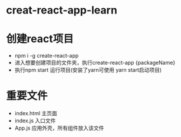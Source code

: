 # creat-react-app-learn

# 创建react项目
- npm i -g create-react-app
- 进入想要创建项目的文件夹，执行create-react-app {packageName}
- 执行npm start 运行项目(安装了yarn可使用 yarn start启动项目)

# 重要文件
- index.html 主页面
- index.js 入口文件
- App.js 应用外壳，所有组件放入该文件